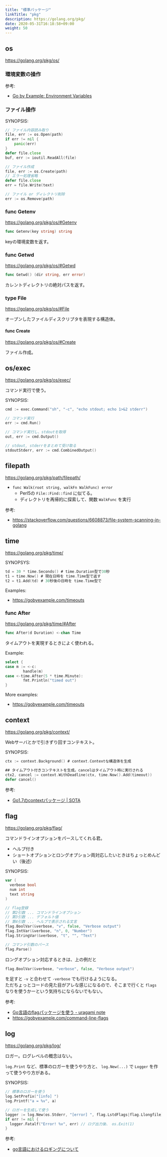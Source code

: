 ```yaml
---
title: "標準パッケージ"
linkTitle: "pkg"
description: https://golang.org/pkg/
date: 2020-05-31T16:18:58+09:00
weight: 50
---
```


## os

https://golang.org/pkg/os/

### 環境変数の操作

参考:

- [Go by Example: Environment Variables](https://gobyexample.com/environment-variables "Go by Example: Environment Variables")

### ファイル操作

SYNOPSIS:

```go
// ファイル内容読み取り
file, err := os.Open(path)
if err != nil {
    panic(err)
}
defer file.close
buf, err := ioutil.ReadAll(file)

// ファイル作成
file, err := os.Create(path)
// エラー処理省略
defer file.close
err = file.Write(text)

// ファイル or ディレクトリ削除
err := os.Remove(path)
```

### func Getenv

https://golang.org/pkg/os/#Getenv

```go
func Getenv(key string) string
```

keyの環境変数を返す。

### func Getwd

https://golang.org/pkg/os/#Getwd

```go
func Getwd() (dir string, err error)
```

カレントディレクトリの絶対パスを返す。

### type File

https://golang.org/pkg/os/#File

オープンしたファイルディスクリプタを表現する構造体。

#### func Create

https://golang.org/pkg/os/#Create

ファイル作成。

## os/exec

https://golang.org/pkg/os/exec/

コマンド実行で使う。

SYNOPSIS:

```go
cmd := exec.Command("sh", "-c", "echo stdout; echo 1>&2 stderr")

// コマンド実行
err := cmd.Run()

// コマンド実行し、stdoutを取得
out, err := cmd.Output()

// stdout, stderrをまとめて受け取る
stdoutStderr, err := cmd.CombinedOutput()
```

## filepath

https://golang.org/pkg/path/filepath/

- `func Walk(root string, walkFn WalkFunc) error`
  - Perl5の `File::Find::find` に似てる。
  - ディレクトリを再帰的に探索して、関数 `WalkFunc` を実行

参考:

- https://stackoverflow.com/questions/6608873/file-system-scanning-in-golang

## time

https://golang.org/pkg/time/

SYNOPSYS:

```go
td = 30 * time.Seconds() # time.Duration型で30秒
t1 = time.Now() # 現在日時を time.Time型で返す
t2 = t1.Add(td) # 30秒後の日時を time.Time型で
```

Examples:

- https://gobyexample.com/timeouts


### func After

https://golang.org/pkg/time/#After

```go
func After(d Duration) <-chan Time
```

タイムアウトを実現するときによく使われる。

Example:

```go
select {
case m := <-c:
        handle(m)
case <-time.After(5 * time.Minute):
        fmt.Println("timed out")
}
```

More examples:

- https://gobyexample.com/timeouts


## context

https://golang.org/pkg/context/

Webサーバとかで引きずり回すコンテキスト。  

SYNOPSIS:

```go
ctx := context.Background() # context.Contextな構造体を生成

## タイムアウト付きコンテキストを生成。cancelはタイムアウト時に実行される
ctx2, cancel := context.WithDeadline(ctx, time.Now().Add(timeout))
defer cancel()
```

参考:

- [Go1.7のcontextパッケージ | SOTA](http://deeeet.com/writing/2016/07/22/context/ "Go1.7のcontextパッケージ | SOTA")

## flag

https://golang.org/pkg/flag/

コマンドラインオプションをパースしてくれる君。

- ヘルプ付き
- ショートオプションとロングオプション両対応したいときはちょっとめんどい（後述）

SYNOPSIS:

```go
var (
  verbose bool
  num int
  text string
)

// flag登録
// 第2引数 ... コマンドラインオプション
// 第3引数 ... デフォルト値
// 第4引数 ... ヘルプで表示される文言
flag.BoolVar(&verbose, "v", false, "Verbose output")
flag.IntVar(&verbose, "n", 0, "Number")
flag.StringVar(&verbose, "t", "", "Text")

// コマンド引数のパース
flag.Parse()
```

ロングオプション対応するときは、上の例だと

```go
flag.BoolVar(&verbose, "verbose", false, "Verbose output")
```

を足すと `-v` と合わせて `-verbose` でも行けるようになる。  
ただちょっとコードの見た目がアレな感じになるので、そこまで行くと `flags` なりを使うかーという気持ちにならないでもない。

参考:

- [Go言語のflagパッケージを使う - uragami note](http://ryochack.hatenablog.com/entry/2013/04/17/232753 "Go言語のflagパッケージを使う - uragami note")
- https://gobyexample.com/command-line-flags

## log

https://golang.org/pkg/log/

ロガー。ログレベルの概念はない。

`log.Print` など、標準のロガーを使うやり方と、 `log.New(...)` で `Logger` を作って使うやり方がある。

SYNOPSIS:

```go
// 標準のロガーを使う
log.SetPrefix("[info] ")
log.Printf("a = %v", a)

// ロガーを生成して使う
logger := log.New(os.Stderr, "[error] ", flag.LstdFlags|flag.Llongfile)
if err != nil {
  logger.Fatalf("Error! %v", err) // ログ出力後、 os.Exit(1)
}
```

参考:

- [go言語におけるロギングについて](http://blog.satotaichi.info/logging-frameworks-for-go/ "go言語におけるロギングについて")
